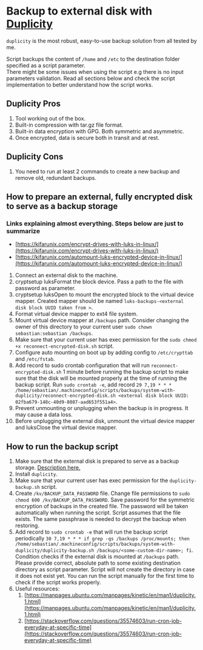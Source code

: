 # Backup to external disk with [Duplicity](https://manpages.ubuntu.com/manpages/focal/man1/duplicity.1.html#a%20note%20on%20symmetric%20encryption%20and%20signing)

`duplicity` is the most robust, easy-to-use backup solution from all tested by me.  

Script backups the content of `/home` and `/etc` to the destination folder specified as a script parameter.  
There might be some issues when using the script e.g there is no input parameters validation. Read all sections below and check the script implementation to better understand how the script works.

## Duplicity Pros

1. Tool working out of the box.
2. Built-in compression with tar.gz file format.
3. Built-in data encryption with GPG. Both symmetric and asymmetric.
4. Once encrypted, data is secure both in transit and at rest.

## Duplicity Cons

1. You need to run at least 2 commands to create a new backup and remove old, redundant backups.

## How to prepare an external, fully encrypted disk to serve as a backup storage

### Links explaining almost everything. Steps below are just to summarize
- [https://kifarunix.com/encrypt-drives-with-luks-in-linux/](https://kifarunix.com/encrypt-drives-with-luks-in-linux/)
- [https://kifarunix.com/automount-luks-encrypted-device-in-linux/](https://kifarunix.com/automount-luks-encrypted-device-in-linux/)

1. Connect an external disk to the machine.
2. cryptsetup luksFormat the block device. Pass a path to the file with password as parameter.
3. cryptsetup luksOpen to mount the encrypted block to the virtual device mapper. Created mapper should be named `luks-backups-<external disk block UUID taken from >`.
4. Format virtual device mapper to ext4 file system.
5. Mount virtual device mapper at `/backups` path. Consider changing the owner of this directory to your current user `sudo chown sebastian:sebastian /backups`.
8. Make sure that your current user has exec permission for the `sudo chmod +x reconnect-encrypted-disk.sh` script.
9. Configure auto mounting on boot up by adding config to `/etc/crypttab` and `/etc/fstab`.
10. Add record to sudo crontab configuration that will run `reconnect-encrypted-disk.sh` 1 minute before running the backup script to make sure that the disk will be mounted properly at the time of running the backup script. Run `sudo crontab -e`, add record `29 7,19 * * * /home/sebastian/.machineconfig/scripts/backups/system-with-duplicity/reconnect-encrypted-disk.sh <external disk block UUID: 02fba679-148c-40d9-8087-aad653f551a4>`.
11. Prevent unmounting or unplugging when the backup is in progress. It may cause a data loss.
12. Before unplugging the external disk, unmount the virtual device mapper and luksClose the virtual device mapper.

## How to run the backup script

1. Make sure that the external disk is prepared to serve as a backup storage. [Description here.](#how-to-prepare-an-external-fully-encrypted-disk-to-serve-as-a-backup-storage)
2. Install `duplicity`.
3. Make sure that your current user has exec permission for the `duplicity-backup.sh` script.
4. Create `/kv/BACKUP_DATA_PASSWORD` file. Change file permissions to `sudo chmod 600 /kv/BACKUP_DATA_PASSWORD`. Save password for the symmetric encryption of backups in the created file. The password will be taken automatically when running the script. Script assumes that the file exists. The same passphrase is needed to decrypt the backup when restoring.
5. Add record to `sudo crontab -e` that will run the backup script periodically `30 7,19 * * * if grep -qs /backups /proc/mounts; then /home/sebastian/.machineconfig/scripts/backups/system-with-duplicity/duplicity-backup.sh /backups/<some-custom-dir-name>; fi`. Condition checks if the external disk is mounted at `/backups` path. Please provide correct, absolute path to some existing destination directory as script parameter. Script will not create the directory in case it does not exist yet. You can run the script manually for the first time to check if the script works properly.
6. Useful resources:
   1. [https://manpages.ubuntu.com/manpages/kinetic/en/man1/duplicity.1.html](https://manpages.ubuntu.com/manpages/kinetic/en/man1/duplicity.1.html)
   2. [https://stackoverflow.com/questions/35574603/run-cron-job-everyday-at-specific-time](https://stackoverflow.com/questions/35574603/run-cron-job-everyday-at-specific-time)
